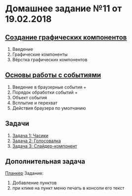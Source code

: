 # Домашнее задание №11 от 19.02.2018

## [Создание графических компонентов](https://learn.javascript.ru/widgets)
1. Введение
2. Графические компоненты
3. Вёрстка графических компонентов

## [Основы работы с событиями](https://learn.javascript.ru/events-and-interfaces)
1. Введение в браузерные события  +
2. Порядок обработки событий +
3. Объект события
4. Всплытие и перехват
5. Действия браузера по умолчанию

## Задачи
1. [Задача 1: Часики](https://learn.javascript.ru/task/clock)
2. [Задача 2: Голосовалка](https://learn.javascript.ru/task/voter)
3. [Задача 3: Слайдер-компонент](https://learn.javascript.ru/task/slider-widget)


## Дополнительная задача
[Планкер](http://plnkr.co/edit/MbHnEFXbe8pyHXczNzI8?p=preview)
Задание:
1. Добавление пунктов
2. при клике на пункт меню печать в консоли его текст
